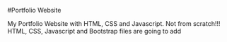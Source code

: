 #Portfolio Website


My Portfolio Website with HTML, CSS and Javascript.
Not from scratch!!!
HTML, CSS, Javascript and Bootstrap files are going to add